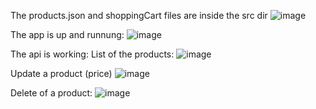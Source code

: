 The products.json and shoppingCart files are inside the src dir
![image](https://github.com/edarriagagdl/NodeJS/assets/60407032/1ff7be55-7ee2-43da-93df-52670b0f564d)

The app is up and runnung:
![image](https://github.com/edarriagagdl/NodeJS/assets/60407032/31b3bd34-b6b2-4e82-8685-2b225139f6c7)

The api is working:
List of the products:
![image](https://github.com/edarriagagdl/NodeJS/assets/60407032/f9825697-5745-40b6-baaa-82c5644b88ee)

Update a product (price)
![image](https://github.com/edarriagagdl/NodeJS/assets/60407032/c42d69e4-9478-416f-b980-ff8b64760c6c)


Delete of a product:
![image](https://github.com/edarriagagdl/NodeJS/assets/60407032/0a145015-a8c7-4c2a-9bee-d066469c7174)
